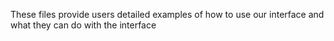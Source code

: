 These files provide users detailed examples of how to use our interface and what they can do with the interface
